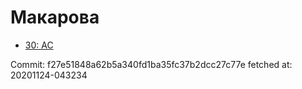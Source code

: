 # Макарова
- [30: AC](30.md)

Commit: f27e51848a62b5a340fd1ba35fc37b2dcc27c77e
 fetched at: 20201124-043234
